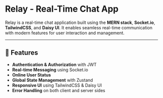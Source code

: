 # Relay - Real-Time Chat App  

Relay is a real-time chat application built using the **MERN stack**, **Socket.io**, **TailwindCSS**, and **Daisy UI**. It enables seamless real-time communication with modern features for user interaction and management.

---

## 🌟 Features  

- **Authentication & Authorization** with JWT  
- **Real-time Messaging** using Socket.io  
- **Online User Status**  
- **Global State Management** with Zustand  
- **Responsive UI** using TailwindCSS & Daisy UI  
- **Error Handling** on both client and server sides  
